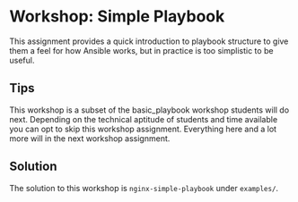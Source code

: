 # Workshop: Simple Playbook

This assignment provides a quick introduction to playbook structure to give them a feel for how Ansible works, but in practice is too simplistic to be useful.

## Tips

This workshop is a subset of the basic_playbook workshop students will do next.  Depending on the technical aptitude of students and time available you can opt to skip this workshop assignment. Everything here and a lot more will in the next workshop assignment.

## Solution

The solution to this workshop is `nginx-simple-playbook` under `examples/`.
